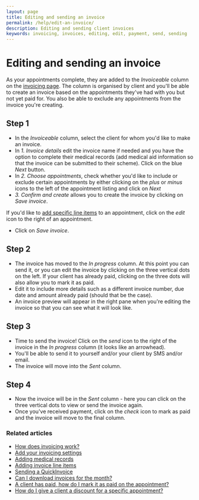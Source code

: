 ```yaml
---
layout: page
title: Editing and sending an invoice
permalink: /help/edit-an-invoice/
description: Editing and sending client invoices
keywords: invoicing, invoices, editing, edit, payment, send, sending
---
```


# Editing and sending an invoice

As your appointments complete, they are added to the *Invoiceable* column on the [invoicing page](https://app.appointmentguru.co/#/invoices). The column is organised by client and you'll be able to create an invoice based on the appointments they've had with you but not yet paid for. You also be able to exclude any appointments from the invoice you're creating.

## Step 1

* In the *Invoiceable* column, select the client for whom you'd like to make an invoice.
* In *1. Invoice details* edit the invoice name if needed and you have the option to complete their medical records (add medical aid information so that the invoice can be submitted to their scheme). Click on the blue *Next* button.
* In *2. Choose appointments*, check whether you'd like to include or exclude certain appointments by either clicking on the *plus* or *minus* icons to the left of the appointment listing and click on *Next*
* *3. Confirm and create* allows you to create the invoice by clicking on *Save invoice*.

If you'd like to [add specific line items](/help/adding-invoice-line-items) to an appointment, click on the *edit* icon to the right of an appointment.
* Click on *Save invoice*.

## Step 2

* The invoice has moved to the *In progress* column. At this point you can send it, or you can edit the invoice by clicking on the three vertical dots on the left. If your client has already paid, clicking on the three dots will also allow you to mark it as paid.
* Edit it to include more details such as a different invoice number, due date and amount already paid (should that be the case).
* An invoice preview will appear in the right pane when you're editing the invoice so that you can see what it will look like.

## Step 3

* Time to send the invoice! Click on the *send* icon to the right of the invoice in the *In progress* column (it looks like an arrowhead).
* You'll be able to send it to yourself and/or your client by SMS and/or email.
* The invoice will move into the *Sent* column.

## Step 4

* Now the invoice will be in the *Sent* column - here you can click on the three vertical dots to view or send the invoice again.
* Once you've received payment, click on the *check* icon to mark as paid and the invoice will move to the final column.

### Related articles

* [How does invoicing work?](/help/how-does-invoicing-work)
* [Add your invoicing settings](/help/invoicing-settings)
* [Adding medical records](/help/adding-medical-records)
* [Adding invoice line items](/help/adding-invoice-line-items)
* [Sending a QuickInvoice](quickinvoice)
* [Can I download invoices for the month?](/help/download-invoices)
* [A client has paid, how do I mark it as paid on the appointment?](/help/mark-as-paid)
* [How do I give a client a discount for a specific appointment?](/help/discount-appointment)

